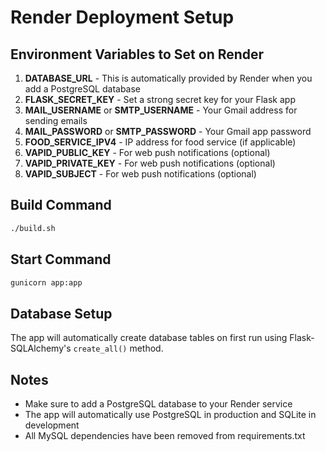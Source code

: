 # Render Deployment Setup

## Environment Variables to Set on Render

1. **DATABASE_URL** - This is automatically provided by Render when you add a PostgreSQL database
2. **FLASK_SECRET_KEY** - Set a strong secret key for your Flask app
3. **MAIL_USERNAME** or **SMTP_USERNAME** - Your Gmail address for sending emails
4. **MAIL_PASSWORD** or **SMTP_PASSWORD** - Your Gmail app password
5. **FOOD_SERVICE_IPV4** - IP address for food service (if applicable)
6. **VAPID_PUBLIC_KEY** - For web push notifications (optional)
7. **VAPID_PRIVATE_KEY** - For web push notifications (optional)
8. **VAPID_SUBJECT** - For web push notifications (optional)

## Build Command
```bash
./build.sh
```

## Start Command
```bash
gunicorn app:app
```

## Database Setup
The app will automatically create database tables on first run using Flask-SQLAlchemy's `create_all()` method.

## Notes
- Make sure to add a PostgreSQL database to your Render service
- The app will automatically use PostgreSQL in production and SQLite in development
- All MySQL dependencies have been removed from requirements.txt
